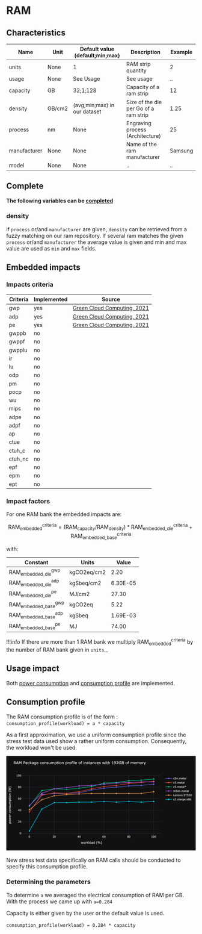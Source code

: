 # RAM

## Characteristics

| Name             | Unit   | Default value (default;min;max)  | Description                           | Example |
|------------------|--------|----------------------------------|---------------------------------------|---------|
| units            | None   | 1                                | RAM strip quantity                    | 2       |
| usage            | None   | See Usage                        | See usage                             | ..      |
| capacity         | GB     | 32;1;128                         | Capacity of a ram strip               | 12      |
| density          | GB/cm2 | (avg;min;max) in our dataset     | Size of the die per Go of a ram strip | 1.25    |
| process          | nm     | None                             | Engraving process (Architecture)      | 25      |
| manufacturer     | None   | None                             | Name of the ram manufacturer          | Samsung |
| model            | None   | None                             | ..                                    | ..      |


## Complete

**The following variables can be [completed](../auto_complete.md)**

### density

if ```process``` or/and ```manufacturer``` are given, ```density``` can be retrieved from a fuzzy matching on our ram repository.
If several ram matches the given ```process``` or/and ```manufacturer``` the average value is given and min and max value are used as ```min``` and ```max``` fields.

## Embedded impacts

### Impacts criteria

| Criteria | Implemented | Source                                                                                                                                                         | 
|----------|-------------|----------------------------------------------------------------------------------------------------------------------------------------------------------------|
| gwp      | yes         | [Green Cloud Computing, 2021](https://www.umweltbundesamt.de/sites/default/files/medien/5750/publikationen/2021-06-17_texte_94-2021_green-cloud-computing.pdf) |
| adp      | yes         | [Green Cloud Computing, 2021](https://www.umweltbundesamt.de/sites/default/files/medien/5750/publikationen/2021-06-17_texte_94-2021_green-cloud-computing.pdf) |
| pe       | yes         | [Green Cloud Computing, 2021](https://www.umweltbundesamt.de/sites/default/files/medien/5750/publikationen/2021-06-17_texte_94-2021_green-cloud-computing.pdf) |
| gwppb    | no          |                                                                                                                                                                |
| gwppf    | no          |                                                                                                                                                                |
| gwpplu   | no          |                                                                                                                                                                |
| ir       | no          |                                                                                                                                                                |
| lu       | no          |                                                                                                                                                                |
| odp      | no          |                                                                                                                                                                |
| pm       | no          |                                                                                                                                                                |
| pocp     | no          |                                                                                                                                                                |
| wu       | no          |                                                                                                                                                                |
| mips     | no          |                                                                                                                                                                |
| adpe     | no          |                                                                                                                                                                |
| adpf     | no          |                                                                                                                                                                |
| ap       | no          |                                                                                                                                                                |
| ctue     | no          |                                                                                                                                                                |
| ctuh_c   | no          |                                                                                                                                                                |
| ctuh_nc  | no          |                                                                                                                                                                |
| epf      | no          |                                                                                                                                                                |
| epm      | no          |                                                                                                                                                                |
| ept      | no          |                                                                                                                                                                |

### Impact factors

For one RAM bank the embedded impacts are:

$$
\text{RAM}_\text{embedded}^\text{criteria} = (\text{RAM}_{\text{capacity}} / \text{RAM}_{\text{density}}) * \text{RAM}_\text{embedded_die}^\text{criteria} + \text{RAM}_\text{embedded_base}^\text{criteria}
$$

with:

| Constant                                      | Units       | Value      |
|-----------------------------------------------|-------------|------------|
| $\text{RAM}_\text{embedded_die}^\text{gwp}$   | kgCO2eq/cm2 | 2.20       |
| $\text{RAM}_\text{embedded_die}^\text{adp}$   | kgSbeq/cm2  | 6.30E-05   |
| $\text{RAM}_\text{embedded_die}^\text{pe}$    | MJ/cm2      | 27.30      |
| $\text{RAM}_\text{embedded_base}^\text{gwp}$  | kgCO2eq     | 5.22       |
| $\text{RAM}_\text{embedded_base}^\text{adp}$  | kgSbeq      | 1.69E-03   |
| $\text{RAM}_\text{embedded_base}^\text{pe}$   | MJ          | 74.00      |

!!!info
    If there are more than 1 RAM bank we multiply $\text{RAM}_\text{embedded}^\text{criteria}$ by the number of RAM bank given in `units`._


## Usage impact

Both [power consumption](../usage/power.md) and [consumption profile](../consumption_profile.md) are implemented.

## Consumption profile

The RAM consumption profile is of the form : ```consumption_profile(workload) = a * capacity```

As a first approximation, we use a uniform consumption profile since the stress test data used show a rather uniform
consumption. Consequently, the workload won't be used.

![cp_ram.png](cp_ram.png)

New stress test data specifically on RAM calls should be conducted to specify this consumption profile.

### Determining the parameters

To determine ```a``` we averaged the electrical consumption of RAM per GB. With the process we came up with ```a=0.284```

Capacity is either given by the user or the default value is used.

```consumption_profile(workload) = 0.284 * capacity```

